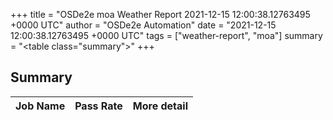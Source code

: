 +++
title = "OSDe2e moa Weather Report 2021-12-15 12:00:38.12763495 +0000 UTC"
author = "OSDe2e Automation"
date = "2021-12-15 12:00:38.12763495 +0000 UTC"
tags = ["weather-report", "moa"]
summary = "<table class=\"summary\"></table>"
+++
## Summary

| Job Name | Pass Rate | More detail |
|----------|-----------|-------------|




